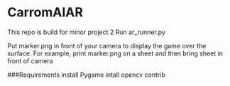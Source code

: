 # CarromAIAR
This repo is build for minor project 2 
Run ar_runner.py

Put marker.png in front of your camera to display the game over the surface. For example, print marker.png on a sheet and then bring sheet in front of camera

###Requirements 
install Pygame 
intall opencv contrib
